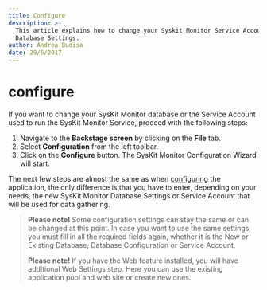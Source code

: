 ```yaml
---
title: Configure
description: >-
  This article explains how to change your Syskit Monitor Service Account and
  Database Settings.
author: Andrea Budisa
date: 29/6/2017
---
```


# configure

If you want to change your SysKit Monitor database or the Service Account used to run the SysKit Monitor Service, proceed with the following steps:

1. Navigate to the **Backstage screen** by clicking on the **File** tab.
2. Select **Configuration** from the left toolbar.
3. Click on the **Configure** button. The SysKit Monitor Configuration Wizard will start.

The next few steps are almost the same as when [configuring](../installation-configuration/configuration-wizard/configure-monitor.md) the application, the only difference is that you have to enter, depending on your needs, the new SysKit Monitor Database Settings or Service Account that will be used for data gathering.

> **Please note!** Some configuration settings can stay the same or can be changed at this point. In case you want to use the same settings, you must fill in all the required fields again, whether it is the New or Existing Database, Database Configuration or Service Account.
>
> **Please note!** If you have the Web feature installed, you will have additional Web Settings step. Here you can use the existing application pool and web site or create new ones.

